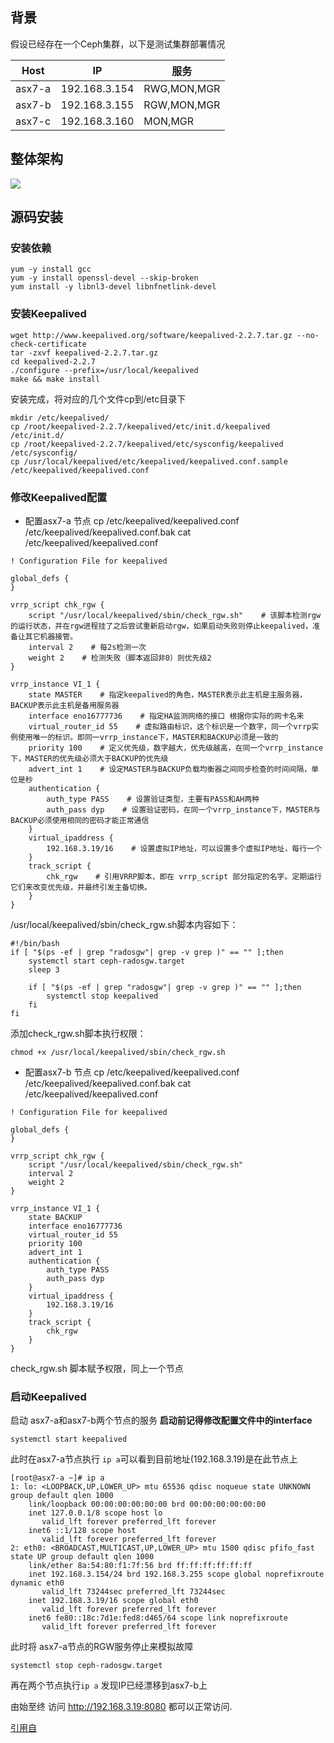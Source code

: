 ## 背景
假设已经存在一个Ceph集群，以下是测试集群部署情况

| Host   | IP            | 服务 |
| ------ | ------------- | ---- |
| asx7-a | 192.168.3.154 | RWG,MON,MGR |
| asx7-b | 192.168.3.155 | RGW,MON,MGR  |
| asx7-c       |192.168.3.160               |MON,MGR      |

## 整体架构

![](Pasted%20image%2020230818155322.png)

## 源码安装
### 安装依赖
```shell
yum -y install gcc
yum -y install openssl-devel --skip-broken
yum install -y libnl3-devel libnfnetlink-devel
```

### 安装Keepalived
```shell
wget http://www.keepalived.org/software/keepalived-2.2.7.tar.gz --no-check-certificate
tar -zxvf keepalived-2.2.7.tar.gz
cd keepalived-2.2.7
./configure --prefix=/usr/local/keepalived
make && make install
```

安装完成，将对应的几个文件cp到/etc目录下

``` shell
mkdir /etc/keepalived/
cp /root/keepalived-2.2.7/keepalived/etc/init.d/keepalived /etc/init.d/
cp /root/keepalived-2.2.7/keepalived/etc/sysconfig/keepalived /etc/sysconfig/
cp /usr/local/keepalived/etc/keepalived/keepalived.conf.sample /etc/keepalived/keepalived.conf
```

### 修改Keepalived配置
- 配置asx7-a 节点
cp /etc/keepalived/keepalived.conf /etc/keepalived/keepalived.conf.bak
cat /etc/keepalived/keepalived.conf

```shell
! Configuration File for keepalived

global_defs {
}

vrrp_script chk_rgw {
    script "/usr/local/keepalived/sbin/check_rgw.sh"    # 该脚本检测rgw的运行状态，并在rgw进程挂了之后尝试重新启动rgw，如果启动失败则停止keepalived，准备让其它机器接管。
    interval 2    # 每2s检测一次
    weight 2    # 检测失败（脚本返回非0）则优先级2
}

vrrp_instance VI_1 {
    state MASTER    # 指定keepalived的角色，MASTER表示此主机是主服务器，BACKUP表示此主机是备用服务器
    interface eno16777736    # 指定HA监测网络的接口 根据你实际的网卡名来
    virtual_router_id 55    # 虚拟路由标识，这个标识是一个数字，同一个vrrp实例使用唯一的标识。即同一vrrp_instance下，MASTER和BACKUP必须是一致的
    priority 100    # 定义优先级，数字越大，优先级越高，在同一个vrrp_instance下，MASTER的优先级必须大于BACKUP的优先级
    advert_int 1    # 设定MASTER与BACKUP负载均衡器之间同步检查的时间间隔，单位是秒
    authentication {
        auth_type PASS    # 设置验证类型，主要有PASS和AH两种
        auth_pass dyp    # 设置验证密码，在同一个vrrp_instance下，MASTER与BACKUP必须使用相同的密码才能正常通信
    }
    virtual_ipaddress {
        192.168.3.19/16    # 设置虚拟IP地址，可以设置多个虚拟IP地址，每行一个
    }
    track_script {
        chk_rgw    # 引用VRRP脚本，即在 vrrp_script 部分指定的名字。定期运行它们来改变优先级，并最终引发主备切换。
    }
}
```

/usr/local/keepalived/sbin/check_rgw.sh脚本内容如下：
```shell
#!/bin/bash
if [ "$(ps -ef | grep "radosgw"| grep -v grep )" == "" ];then
    systemctl start ceph-radosgw.target 
    sleep 3

    if [ "$(ps -ef | grep "radosgw"| grep -v grep )" == "" ];then
        systemctl stop keepalived
    fi
fi
```

添加check_rgw.sh脚本执行权限：
```shell
chmod +x /usr/local/keepalived/sbin/check_rgw.sh
```

- 配置asx7-b 节点
cp /etc/keepalived/keepalived.conf /etc/keepalived/keepalived.conf.bak
cat /etc/keepalived/keepalived.conf

```shell
! Configuration File for keepalived

global_defs {
}

vrrp_script chk_rgw {
    script "/usr/local/keepalived/sbin/check_rgw.sh"
    interval 2
    weight 2
}

vrrp_instance VI_1 {
    state BACKUP
    interface eno16777736
    virtual_router_id 55
    priority 100
    advert_int 1
    authentication {
        auth_type PASS
        auth_pass dyp
    }
    virtual_ipaddress {
        192.168.3.19/16
    }
    track_script {
        chk_rgw
    }
}
```

check_rgw.sh 脚本赋予权限，同上一个节点

### 启动Keepalived
启动 asx7-a和asx7-b两个节点的服务
**启动前记得修改配置文件中的interface**

```shell
systemctl start keepalived
```

此时在asx7-a节点执行 `` ip a ``可以看到目前地址(192.168.3.19)是在此节点上
```shell
[root@asx7-a ~]# ip a
1: lo: <LOOPBACK,UP,LOWER_UP> mtu 65536 qdisc noqueue state UNKNOWN group default qlen 1000
    link/loopback 00:00:00:00:00:00 brd 00:00:00:00:00:00
    inet 127.0.0.1/8 scope host lo
       valid_lft forever preferred_lft forever
    inet6 ::1/128 scope host
       valid_lft forever preferred_lft forever
2: eth0: <BROADCAST,MULTICAST,UP,LOWER_UP> mtu 1500 qdisc pfifo_fast state UP group default qlen 1000
    link/ether 8a:54:80:f1:7f:56 brd ff:ff:ff:ff:ff:ff
    inet 192.168.3.154/24 brd 192.168.3.255 scope global noprefixroute dynamic eth0
       valid_lft 73244sec preferred_lft 73244sec
    inet 192.168.3.19/16 scope global eth0
       valid_lft forever preferred_lft forever
    inet6 fe80::18c:7d1e:fed8:d465/64 scope link noprefixroute
       valid_lft forever preferred_lft forever
```

此时将 asx7-a节点的RGW服务停止来模拟故障
``` shell
systemctl stop ceph-radosgw.target
```

再在两个节点执行`` ip a `` 发现IP已经漂移到asx7-b上

由始至终 访问 http://192.168.3.19:8080 都可以正常访问.

[引用自](https://ypdai.github.io/2021/02/24/keepalived+RGW/)
